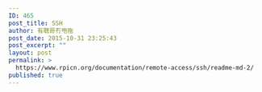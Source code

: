 ```yaml
---
ID: 465
post_title: SSH
author: 有聰哥冇甩拖
post_date: 2015-10-31 23:25:43
post_excerpt: ""
layout: post
permalink: >
  https://www.rpicn.org/documentation/remote-access/ssh/readme-md-2/
published: true
---
```

